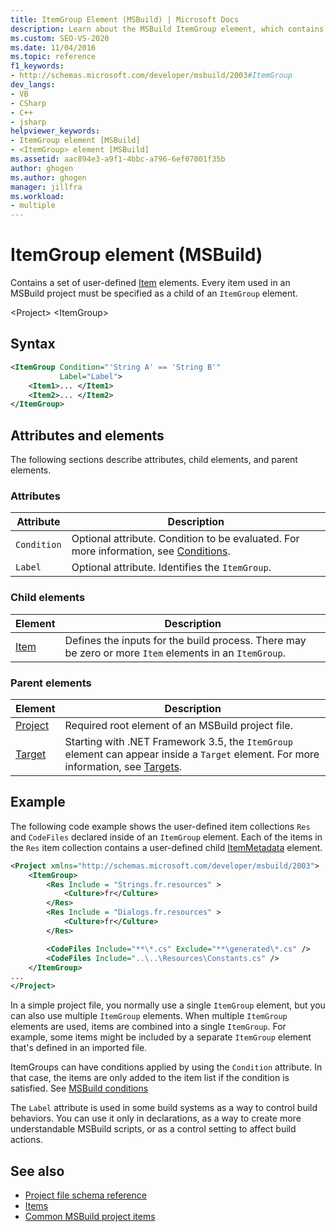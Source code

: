 ```yaml
---
title: ItemGroup Element (MSBuild) | Microsoft Docs
description: Learn about the MSBuild ItemGroup element, which contains a set of user-defined Item elements. Every item must be a child of an ItemGroup.
ms.custom: SEO-VS-2020
ms.date: 11/04/2016
ms.topic: reference
f1_keywords:
- http://schemas.microsoft.com/developer/msbuild/2003#ItemGroup
dev_langs:
- VB
- CSharp
- C++
- jsharp
helpviewer_keywords:
- ItemGroup element [MSBuild]
- <ItemGroup> element [MSBuild]
ms.assetid: aac894e3-a9f1-4bbc-a796-6ef07001f35b
author: ghogen
ms.author: ghogen
manager: jillfra
ms.workload:
- multiple
---
```

# ItemGroup element (MSBuild)

Contains a set of user-defined [Item](../msbuild/item-element-msbuild.md) elements. Every item used in an MSBuild project must be specified as a child of an `ItemGroup` element.

\<Project>
\<ItemGroup>

## Syntax

```xml
<ItemGroup Condition="'String A' == 'String B'"
           Label="Label">
    <Item1>... </Item1>
    <Item2>... </Item2>
</ItemGroup>
```

## Attributes and elements

The following sections describe attributes, child elements, and parent elements.

### Attributes

|Attribute|Description|
|---------------|-----------------|
|`Condition`|Optional attribute. Condition to be evaluated. For more information, see [Conditions](../msbuild/msbuild-conditions.md).|
|`Label`|Optional attribute. Identifies the `ItemGroup`. |

### Child elements

|Element|Description|
|-------------|-----------------|
|[Item](../msbuild/item-element-msbuild.md)|Defines the inputs for the build process. There may be zero or more `Item` elements in an `ItemGroup`.|

### Parent elements

| Element | Description |
| - | - |
| [Project](../msbuild/project-element-msbuild.md) | Required root element of an MSBuild project file. |
| [Target](../msbuild/target-element-msbuild.md) | Starting with .NET Framework 3.5, the `ItemGroup` element can appear inside a `Target` element. For more information, see [Targets](../msbuild/msbuild-targets.md). |

## Example

The following code example shows the user-defined item collections `Res` and `CodeFiles` declared inside of an `ItemGroup` element. Each of the items in the `Res` item collection contains a user-defined child [ItemMetadata](../msbuild/itemmetadata-element-msbuild.md) element.

```xml
<Project xmlns="http://schemas.microsoft.com/developer/msbuild/2003">
    <ItemGroup>
        <Res Include = "Strings.fr.resources" >
            <Culture>fr</Culture>
        </Res>
        <Res Include = "Dialogs.fr.resources" >
            <Culture>fr</Culture>
        </Res>

        <CodeFiles Include="**\*.cs" Exclude="**\generated\*.cs" />
        <CodeFiles Include="..\..\Resources\Constants.cs" />
    </ItemGroup>
...
</Project>
```

In a simple project file, you normally use a single `ItemGroup` element, but you can also use multiple `ItemGroup` elements. When multiple `ItemGroup` elements are used, items are combined into a single `ItemGroup`. For example, some items might be included by a separate `ItemGroup` element that's defined in an imported file.

ItemGroups can have conditions applied by using the `Condition` attribute. In that case, the items are only added to the item list if the condition is satisfied. See [MSBuild conditions](msbuild-conditions.md)

The `Label` attribute is used in some build systems as a way to control build behaviors. You can use it only in declarations, as a way to create more understandable MSBuild scripts, or as a control setting to affect build actions.

## See also

- [Project file schema reference](../msbuild/msbuild-project-file-schema-reference.md)
- [Items](../msbuild/msbuild-items.md)
- [Common MSBuild project items](../msbuild/common-msbuild-project-items.md)
